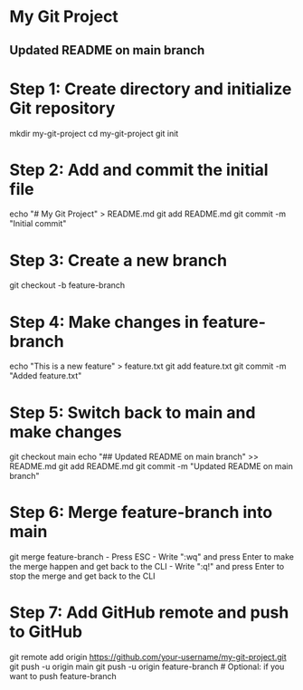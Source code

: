 # My Git Project
## Updated README on main branch

# Step 1: Create directory and initialize Git repository
mkdir my-git-project
cd my-git-project
git init

# Step 2: Add and commit the initial file
echo "# My Git Project" > README.md
git add README.md
git commit -m "Initial commit"

# Step 3: Create a new branch
git checkout -b feature-branch

# Step 4: Make changes in feature-branch
echo "This is a new feature" > feature.txt
git add feature.txt
git commit -m "Added feature.txt"

# Step 5: Switch back to main and make changes
git checkout main
echo "## Updated README on main branch" >> README.md
git add README.md
git commit -m "Updated README on main branch"

# Step 6: Merge feature-branch into main
git merge feature-branch
    - Press ESC
    - Write ":wq" and press Enter to make the merge happen and get back to the CLI
    -  Write ":q!" and press Enter to stop the merge and get back to the CLI

# Step 7: Add GitHub remote and push to GitHub
git remote add origin https://github.com/your-username/my-git-project.git
git push -u origin main
git push -u origin feature-branch   # Optional: if you want to push feature-branch


